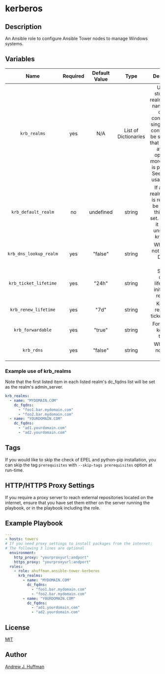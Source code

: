 # kerberos
## Description
An Ansible role to configure Ansible Tower nodes to manage Windows systems.

## Variables

|Name|Required|Default Value|Type|Description|
|:---:|:---:|:---:|:---:|:---:|
|`krb_realms`|yes|N/A|List of Dictionaries|Used for storing the realm(domain) name and its domain controllers.  A single domain controller can be specified if that is the only available option, but more than one is preferable. See example usage below.|
|`krb_default_realm`|no|undefined|string|If a default realm(domain) is required to be specified this can be set.  Otherwise it remains unset in the krb5.conf.|
|`krb_dns_lookup_realm`|yes|"false"|string|Whether or not to lookup DNS via realm.|
|`krb_ticket_lifetime`|yes|"24h"|string|Sets the default lifetime for initial ticket requests.|
|`krb_renew_lifetime`|yes|"7d"|string|Kerberos renewable ticket lifetime.|
|`krb_forwardable`|yes|"true"|string|Forwardable kerberos tickets.|
|`krb_rdns`|yes|"false"|string|Whether or not to use rdns.|

### Example use of krb_realms
Note that the first listed item in each listed realm's dc_fqdns list will be set as the realm's admin_server.
```yaml
krb_realms:
  - name: "MYDOMAIN.COM"
    dc_fqdns:
      - "foo1.bar.mydomain.com"
      - "foo2.bar.mydomain.com"
  - name: "YOURDOMAIN.COM"
    dc_fqdns:
      - "ad1.yourdomain.com"
      - "ad2.yourdomain.com"
```

## Tags
If you would like to skip the check of EPEL and python-pip installation, you can skip the tag `prerequisites` with `--skip-tags prerequisites` option at run-time.

## HTTP/HTTPS Proxy Settings
If you require a proxy server to reach external repositories located on the internet, ensure that you have set them either on the server running the playbook, or in the playbook including the role.

## Example Playbook
```yaml
---
- hosts: towers
# If you need proxy settings to install packages from the internet:
# The following 3 lines are optional
  environment:
    http_proxy: "yourproxyurl:andport"
    https_proxy: "yourproxyurl:andport"
  roles:
    - role: ahuffman.ansible-tower-kerberos
      krb_realms:
        - name: "MYDOMAIN.COM"
          dc_fqdns:
            - "foo1.bar.mydomain.com"
            - "foo2.bar.mydomain.com"
        - name: "YOURDOMAIN.COM"
          dc_fqdns:
            - "ad1.yourdomain.com"
            - "ad2.yourdomain.com"
```

## License
[MIT](LICENSE)

## Author
[Andrew J. Huffman](https://github.com/ahuffman)

